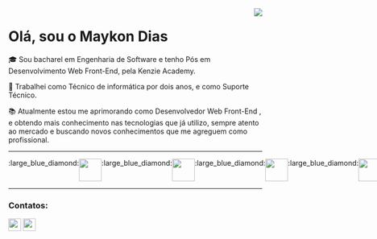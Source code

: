<img align='right' src="https://github-readme-stats.vercel.app/api?username=maykonx22&show_icons=true&title_color=FD652B&text_color=6BA2B3&icon_color=99803D&bg_color=ffffff&cache_seconds=2300">

# Olá, sou o Maykon Dias

:mortar_board: Sou bacharel em Engenharia de Software e tenho Pós em Desenvolvimento Web Front-End, pela Kenzie Academy.

:office: Trabalhei como Técnico de informática por dois anos, e como Suporte Técnico.

:books: Atualmente estou me aprimorando como Desenvolvedor Web Front-End , e obtendo mais conhecimento nas tecnologias que já utilizo, sempre atento ao mercado e buscando novos conhecimentos que me agreguem como profissional.</p>

<hr>
<div align="center"style="display: flex;">
  :large_blue_diamond:
   <img  height="45em" src="https://cdn.jsdelivr.net/gh/devicons/devicon/icons/react/react-original-wordmark.svg" disabled/>
  :large_blue_diamond:
  <img height="45em" src="https://cdn.jsdelivr.net/gh/devicons/devicon/icons/javascript/javascript-original.svg" disabled/>
  :large_blue_diamond:
  <img height="45em" src="https://cdn.jsdelivr.net/gh/devicons/devicon/icons/html5/html5-original-wordmark.svg" disabled/>
  :large_blue_diamond:
  <img height="45em" src="https://cdn.jsdelivr.net/gh/devicons/devicon/icons/css3/css3-original-wordmark.svg" disabled/>
  :large_blue_diamond:
  <img height="45em" src="https://cdn.jsdelivr.net/gh/devicons/devicon/icons/git/git-original.svg" />
  :large_blue_diamond:
</div> 
<hr>

### Contatos:
<div style="display: flex;">
  <a href="https://www.linkedin.com/in/maykon-dias-guedes/"><img height="25em" src="https://img.shields.io/badge/LinkedIn-0077B5?style=for-the-badge&logo=linkedin&logoColor=white"></a>&nbsp
  <a href="mailto:maykon.x23@gmail.com"><img height="25em" src="https://img.shields.io/badge/Gmail-D14836?style=for-the-badge&logo=gmail&logoColor=white" /></a>
</div>
